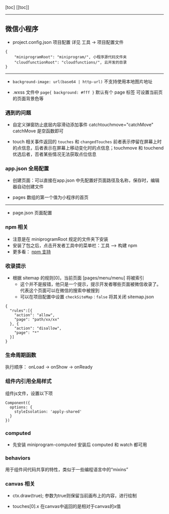 [toc]
[[toc]]

---

## 微信小程序

- project.config.json 项目配置
详见 工具 -> 项目配置文件
```
{
	"miniprogramRoot": "miniprogram/", 小程序源代码文件夹
	"cloudfunctionRoot": "cloudfunctions/", 云开发的目录
}
```
---

- `background-image: url(base64 | http-url)` 不支持使用本地图片地址 

- .wxss 文件中 `page{ background: #fff }` 默认有个 page 标签 可设置当前页的页面背景色等

### 遇到的问题

- 自定义弹窗防止底层内容滑动添加事件 catchtouchmove="catchMove" catchMove 是空函数即可

- touch 相关事件返回的 `touches` 和 `changedTouches` 前者表示停留在屏幕上时的点信息，后者表示在屏幕上移动变化时的点信息；touchmove 和 touchend 优选后者，否者某些情况无法获取点位信息

### app.json 全局配置

- 创建页面：可以直接在app.json 中先配置好页面路径及名称，保存时，编辑器自动创建文件

- pages 数组的第一个值为小程序的首页

---

- page.json 页面配置


### npm 相关

- 注意是在 miniprogramRoot 规定的文件夹下安装
- 安装了包之后，点击开发者工具中的菜单栏：工具 --> 构建 npm
- 更多看： [npm 支持](https://developers.weixin.qq.com/miniprogram/dev/devtools/npm.html?search-key=npm)


### 收录提示
- 根据 sitemap 的规则[0]，当前页面 [pages/menu/menu] 将被索引
  - 这个并不是报错，他只是一个提示，提示开发者哪些页面被微信收录了。代表这个页面可以在微信的搜索中被搜到
  - 可以在项目配置中设置 `checkSiteMap：false` 将其关闭
sitemap.json
```
{
  "rules":[{
    "action": "allow",
    "page": "path/xx/xx"
  }, {
    "action": "disallow",
    "page": "*"
  }]
}
```

### 生命周期函数

执行顺序： onLoad -> onShow -> onReady

### 组件内引用全局样式

组件js文件，设置以下项
```
Component({
  options: {
    styleIsolation: 'apply-shared'
  }
})
```

### computed

- 先安装 miniprogram-computed 安装后 computed 和 watch 都可用 

### behaviors

用于组件间代码共享的特性，类似于一些编程语言中的“mixins”


### canvas 相关

- ctx.draw(true); 参数为true则保留当前画布上的内容，进行绘制

- touches[0].x  在canvas中返回的是相对于canvas的x值